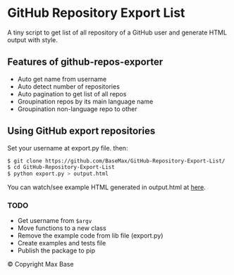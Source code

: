 # GitHub Repository Export List

A tiny script to get list of all repository of a GitHub user and generate HTML output with style.

## Features of github-repos-exporter

- Auto get name from username
- Auto detect number of repositories
- Auto pagination to get list of all repos
- Groupination repos by its main language name
- Groupination non-language repo to other

## Using GitHub export repositories

Set your username at export.py file. then:

```bash
$ git clone https://github.com/BaseMax/GitHub-Repository-Export-List/
$ cd GitHub-Repository-Export-List
$ python export.py > output.html
```

You can watch/see example HTML generated in output.html at [here](https://basemax.github.io/GitHub-Repository-Export-List/output.html).

### TODO

- Get username from `$argv`
- Move functions to a new class
- Remove the example code from lib file (export.py)
- Create examples and tests file
- Publish the package to pip

© Copyright Max Base
